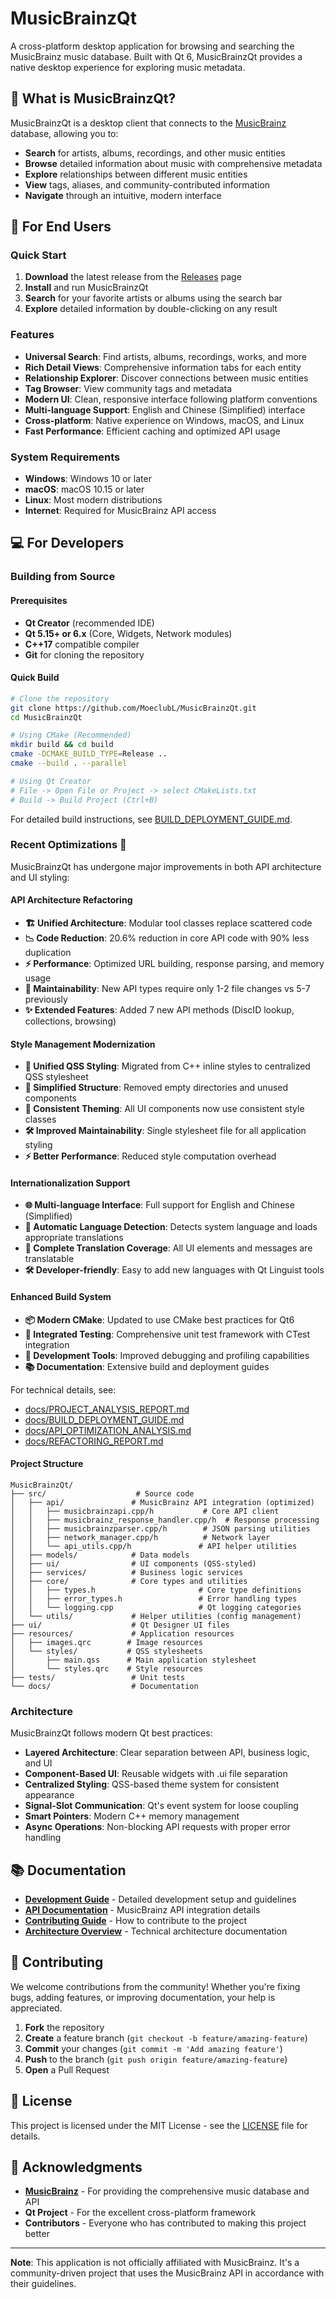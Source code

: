 # MusicBrainzQt

A cross-platform desktop application for browsing and searching the MusicBrainz music database. Built with Qt 6, MusicBrainzQt provides a native desktop experience for exploring music metadata.

## 🎵 What is MusicBrainzQt?

MusicBrainzQt is a desktop client that connects to the [MusicBrainz](https://musicbrainz.org/) database, allowing you to:

- **Search** for artists, albums, recordings, and other music entities
- **Browse** detailed information about music with comprehensive metadata
- **Explore** relationships between different music entities
- **View** tags, aliases, and community-contributed information
- **Navigate** through an intuitive, modern interface

## 🚀 For End Users

### Quick Start

1. **Download** the latest release from the [Releases](https://github.com/MoeclubL/MusicBrainzQt/releases) page
2. **Install** and run MusicBrainzQt
3. **Search** for your favorite artists or albums using the search bar
4. **Explore** detailed information by double-clicking on any result

### Features

- **Universal Search**: Find artists, albums, recordings, works, and more
- **Rich Detail Views**: Comprehensive information tabs for each entity
- **Relationship Explorer**: Discover connections between music entities  
- **Tag Browser**: View community tags and metadata
- **Modern UI**: Clean, responsive interface following platform conventions
- **Multi-language Support**: English and Chinese (Simplified) interface
- **Cross-platform**: Native experience on Windows, macOS, and Linux
- **Fast Performance**: Efficient caching and optimized API usage

### System Requirements

- **Windows**: Windows 10 or later
- **macOS**: macOS 10.15 or later  
- **Linux**: Most modern distributions
- **Internet**: Required for MusicBrainz API access

## 💻 For Developers

### Building from Source

#### Prerequisites

- **Qt Creator** (recommended IDE)
- **Qt 5.15+ or 6.x** (Core, Widgets, Network modules)
- **C++17** compatible compiler
- **Git** for cloning the repository

#### Quick Build

```bash
# Clone the repository
git clone https://github.com/MoeclubL/MusicBrainzQt.git
cd MusicBrainzQt

# Using CMake (Recommended)
mkdir build && cd build
cmake -DCMAKE_BUILD_TYPE=Release ..
cmake --build . --parallel

# Using Qt Creator
# File -> Open File or Project -> select CMakeLists.txt
# Build -> Build Project (Ctrl+B)
```

For detailed build instructions, see [BUILD_DEPLOYMENT_GUIDE.md](docs/BUILD_DEPLOYMENT_GUIDE.md).

### Recent Optimizations 🚀

MusicBrainzQt has undergone major improvements in both API architecture and UI styling:

#### API Architecture Refactoring
- **🏗️ Unified Architecture**: Modular tool classes replace scattered code
- **📉 Code Reduction**: 20.6% reduction in core API code with 90% less duplication
- **⚡ Performance**: Optimized URL building, response parsing, and memory usage
- **🔧 Maintainability**: New API types require only 1-2 file changes vs 5-7 previously
- **✨ Extended Features**: Added 7 new API methods (DiscID lookup, collections, browsing)

#### Style Management Modernization
- **🎨 Unified QSS Styling**: Migrated from C++ inline styles to centralized QSS stylesheet
- **📁 Simplified Structure**: Removed empty directories and unused components
- **🔄 Consistent Theming**: All UI components now use consistent style classes
- **🛠️ Improved Maintainability**: Single stylesheet file for all application styling
- **⚡ Better Performance**: Reduced style computation overhead

#### Internationalization Support
- **🌐 Multi-language Interface**: Full support for English and Chinese (Simplified)
- **🔄 Automatic Language Detection**: Detects system language and loads appropriate translations
- **📝 Complete Translation Coverage**: All UI elements and messages are translatable
- **🛠️ Developer-friendly**: Easy to add new languages with Qt Linguist tools

#### Enhanced Build System
- **📦 Modern CMake**: Updated to use CMake best practices for Qt6
- **🧪 Integrated Testing**: Comprehensive unit test framework with CTest integration
- **🔧 Development Tools**: Improved debugging and profiling capabilities
- **📚 Documentation**: Extensive build and deployment guides

For technical details, see:
- [docs/PROJECT_ANALYSIS_REPORT.md](docs/PROJECT_ANALYSIS_REPORT.md)
- [docs/BUILD_DEPLOYMENT_GUIDE.md](docs/BUILD_DEPLOYMENT_GUIDE.md)
- [docs/API_OPTIMIZATION_ANALYSIS.md](docs/API_OPTIMIZATION_ANALYSIS.md)
- [docs/REFACTORING_REPORT.md](docs/REFACTORING_REPORT.md)

#### Project Structure

```
MusicBrainzQt/
├── src/                    # Source code
│   ├── api/               # MusicBrainz API integration (optimized)  
│   │   ├── musicbrainzapi.cpp/h           # Core API client
│   │   ├── musicbrainz_response_handler.cpp/h  # Response processing
│   │   ├── musicbrainzparser.cpp/h        # JSON parsing utilities
│   │   ├── network_manager.cpp/h          # Network layer
│   │   └── api_utils.cpp/h               # API helper utilities
│   ├── models/            # Data models
│   ├── ui/                # UI components (QSS-styled)
│   ├── services/          # Business logic services
│   ├── core/              # Core types and utilities
│   │   ├── types.h                       # Core type definitions
│   │   ├── error_types.h                 # Error handling types
│   │   └── logging.cpp                   # Qt logging categories
│   └── utils/             # Helper utilities (config management)
├── ui/                    # Qt Designer UI files
├── resources/             # Application resources
│   ├── images.qrc        # Image resources
│   └── styles/           # QSS stylesheets
│       ├── main.qss      # Main application stylesheet
│       └── styles.qrc    # Style resources
├── tests/                 # Unit tests
└── docs/                  # Documentation
```

### Architecture

MusicBrainzQt follows modern Qt best practices:

- **Layered Architecture**: Clear separation between API, business logic, and UI
- **Component-Based UI**: Reusable widgets with .ui file separation
- **Centralized Styling**: QSS-based theme system for consistent appearance
- **Signal-Slot Communication**: Qt's event system for loose coupling
- **Smart Pointers**: Modern C++ memory management
- **Async Operations**: Non-blocking API requests with proper error handling

## 📚 Documentation

- **[Development Guide](docs/DEVELOPMENT.md)** - Detailed development setup and guidelines
- **[API Documentation](docs/API.md)** - MusicBrainz API integration details
- **[Contributing Guide](CONTRIBUTING.md)** - How to contribute to the project
- **[Architecture Overview](docs/ARCHITECTURE.md)** - Technical architecture documentation

## 🤝 Contributing

We welcome contributions from the community! Whether you're fixing bugs, adding features, or improving documentation, your help is appreciated.

1. **Fork** the repository
2. **Create** a feature branch (`git checkout -b feature/amazing-feature`)
3. **Commit** your changes (`git commit -m 'Add amazing feature'`)
4. **Push** to the branch (`git push origin feature/amazing-feature`)
5. **Open** a Pull Request

## 📄 License

This project is licensed under the MIT License - see the [LICENSE](LICENSE) file for details.

## 🙏 Acknowledgments

- **[MusicBrainz](https://musicbrainz.org/)** - For providing the comprehensive music database and API
- **Qt Project** - For the excellent cross-platform framework
- **Contributors** - Everyone who has contributed to making this project better

---

**Note**: This application is not officially affiliated with MusicBrainz. It's a community-driven project that uses the MusicBrainz API in accordance with their guidelines.
